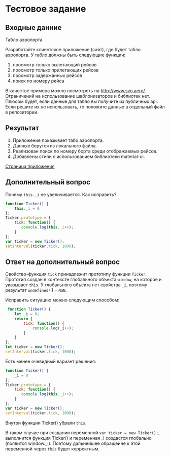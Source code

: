 # Тестовое задание

## Входные данние

Табло аэропорта

Разработайте клиентское приложение (сайт), где будет табло аэропорта. У табло должны быть следующие функции:
1. просмотр только вылетающий рейсов
2. просмотр только прилетающих рейсов
3. просмотр задержанных рейсов
4. поиск по номеру рейса

В качестве примера можно посмотреть на http://www.svo.aero/. Ограничений на использование шаблонизаторов и библиотек нет. Плюсом будет, если данные для табло вы получите из публичных api. Если решите их не использовать, то положите данные в отдельный файл в репозитории.

## Результат

1. Приложение показывает табо аэропорта.
2. Данные берутся из локального файла.
3. Реализован поиск по номеру борта среди отображаемых рейсов.
4. Добавлены стили с использованием библиотеки material-ui.

<a href="https://dimireme.github.io/aero/">Страница приложения</a>

## Дополнительный вопрос

Почему `this._i` не увеличивается. Как исправить?
```javascript
function Ticker() {
    this._i = 0
};
Ticker.prototype = {
    tick: function() {
       console.log(this._i++);
    }
};
var ticker = new Ticker();
setInterval(ticker.tick, 1000);
```

## Ответ на дополнительный вопрос

Свойство-функция `tick` принадлежит прототипу функции `Ticker`. Прототип создан в контексте глобального объекта `window`, на которое и указывает `this`. У глобального объекта нет свойства `_i`, поэтому результат `undefined`+1 = `NaN`.

Исправить ситуацию можно следующим способом:

```javascript
 function Ticker() {
    let _i = 0;
    return {
        tick: function() {
            console.log(_i++);
        }
    }
};
let ticker = new Ticker();
setInterval(ticker.tick, 1000);
```

Есть менее очевидный вариант решения:

```javascript
function Ticker() {
    _i = 0
};
Ticker.prototype = {
    tick: function() {
       console.log(this._i++);
    }
};
var ticker = new Ticker();
setInterval(ticker.tick, 1000);
```

Внутри функции Ticker() убрали `this`.

В таком случае при создании переменной `var ticker = new Ticker();`, выполнится функция Ticker() и переменная _i создастся глобально (появится window._i). Поэтому дальнейшее обращеине к этой переменной через `this` будет корректным.